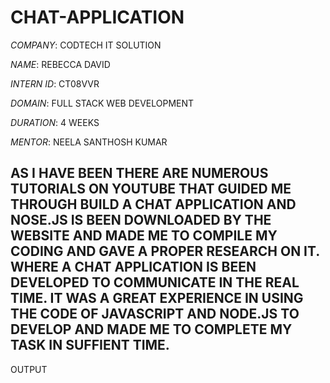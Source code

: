 # CHAT-APPLICATION

*COMPANY*: CODTECH IT SOLUTION

*NAME*: REBECCA DAVID

*INTERN ID*: CT08VVR

*DOMAIN*: FULL STACK WEB DEVELOPMENT

*DURATION*: 4 WEEKS

*MENTOR*: NEELA SANTHOSH KUMAR

## AS I HAVE BEEN THERE ARE NUMEROUS TUTORIALS ON YOUTUBE THAT GUIDED ME THROUGH BUILD A CHAT APPLICATION AND NOSE.JS IS BEEN DOWNLOADED BY THE WEBSITE AND MADE ME TO COMPILE MY CODING AND GAVE A PROPER RESEARCH ON IT. WHERE A CHAT APPLICATION IS BEEN DEVELOPED TO COMMUNICATE IN THE REAL TIME. IT WAS A GREAT EXPERIENCE IN USING THE CODE OF JAVASCRIPT AND NODE.JS TO DEVELOP AND MADE ME TO COMPLETE MY TASK IN SUFFIENT TIME.

OUTPUT


